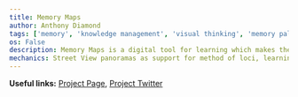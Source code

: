 ```yaml
---
title: Memory Maps
author: Anthony Diamond
tags: ['memory', 'knowledge management', 'visual thinking', 'memory palace', 'spaced repetition']
os: False
description: Memory Maps is a digital tool for learning which makes the method of loci (i.e. memory palace) intuitive and easy to use. It achieves this by using Street View panoramas as support for associating abstract ideas with concrete places which the user is familiar with. The process of using Memory Maps involves breaking down a line of reasoning, a train of thought into an outline of discrete steps. The outline is then linked to a journey across a real route along a real neighborhood. The paths are then traversed based on a spaced repetition schedule, one location after another, assisted by the panoramas. 
mechanics: Street View panoramas as support for method of loci, learning by turning outlines into journeys.
---
```


**Useful links:** [Project Page](https://www.memorymaps.io/), [Project Twitter](https://twitter.com/anthonydiamond)
